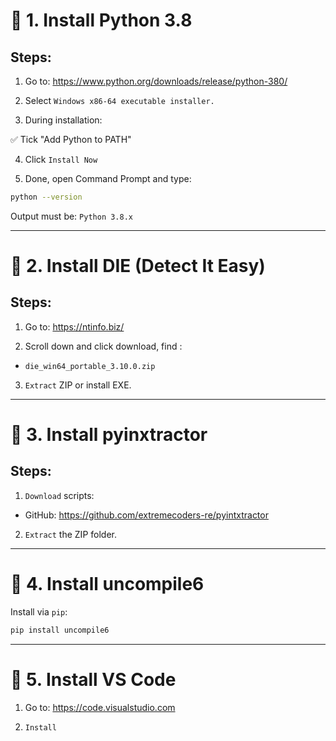 # 📌 1. Install Python 3.8

## Steps:

1. Go to: https://www.python.org/downloads/release/python-380/

2. Select `Windows x86-64 executable installer.`

3. During installation:

✅ Tick "Add Python to PATH"

4. Click `Install Now`

5. Done, open Command Prompt and type:

```bash
python --version
```

Output must be: `Python 3.8.x`

---

# 📌 2. Install DIE (Detect It Easy)

## Steps:

1. Go to: https://ntinfo.biz/

2. Scroll down and click download, find :

- `die_win64_portable_3.10.0.zip`

3. `Extract` ZIP or install EXE.

---

# 📌 3. Install pyinxtractor

## Steps:

1. `Download` scripts:

- GitHub: https://github.com/extremecoders-re/pyintxtractor

2. `Extract` the ZIP folder.

---

# 📌 4. Install uncompile6

Install via `pip`:

```bash
pip install uncompile6
```

---

# 📌 5. Install VS Code

1. Go to: https://code.visualstudio.com

2. `Install`